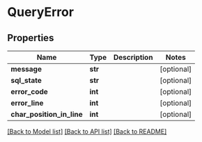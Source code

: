 # QueryError

## Properties
Name | Type | Description | Notes
------------ | ------------- | ------------- | -------------
**message** | **str** |  | [optional] 
**sql_state** | **str** |  | [optional] 
**error_code** | **int** |  | [optional] 
**error_line** | **int** |  | [optional] 
**char_position_in_line** | **int** |  | [optional] 

[[Back to Model list]](../README.md#documentation-for-models) [[Back to API list]](../README.md#documentation-for-api-endpoints) [[Back to README]](../README.md)


